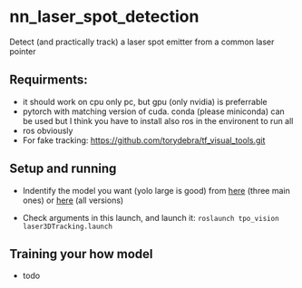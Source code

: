 # nn_laser_spot_detection
Detect (and practically track) a laser spot emitter from a common laser pointer

## Requirments:
- it should work on cpu only pc, but gpu (only nvidia) is preferrable
- pytorch with matching version of cuda. conda (please miniconda) can be used but I think you have to install also ros in the environent to run all
- ros obviously
- For fake tracking: https://github.com/torydebra/tf_visual_tools.git

## Setup and running

- Indentify the model you want (yolo large is good) from [here](https://istitutoitalianotecnologia-my.sharepoint.com/personal/davide_torielli_iit_it/_layouts/15/onedrive.aspx?login_hint=davide%2Etorielli%40iit%2Eit&id=%2Fsites%2FHHCMResearchLine%2DPhD%5FMuratore%5FTsagarakis%2FDocumenti%20condivisi%2Ftori%5Flaser%5Ftrained%5Fmodels&listurl=https%3A%2F%2Fistitutoitalianotecnologia%2Esharepoint%2Ecom%2Fsites%2FHHCMResearchLine%2DPhD%5FMuratore%5FTsagarakis%2FDocumenti%20condivisi&viewid=104ee7db%2Dbb95%2D4791%2Db54d%2D8f1a1b334672&view=0) (three main ones) or [here](https://istitutoitalianotecnologia-my.sharepoint.com/personal/davide_torielli_iit_it/_layouts/15/onedrive.aspx?login_hint=davide%2Etorielli%40iit%2Eit&id=%2Fpersonal%2Fdavide%5Ftorielli%5Fiit%5Fit%2FDocuments%2FLearningData&view=0) (all versions)

- Check arguments in this launch, and launch it: `roslaunch tpo_vision laser3DTracking.launch`

## Training your how model
- todo
